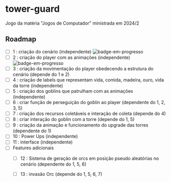 # tower-guard
Jogo da matéria "Jogos de Computador" ministrada em 2024/2


## Roadmap

- [ ] 1 : criação do cenário (independente) ![badge-em-progresso]
- [ ] 2 : criação do player com as animações (independente) ![badge-em-progresso]
- [ ] 3 : criação da movimentação do player obedecendo a estrutura do cenário (depende do 1 e 2)
- [ ] 4 : criação de labels que representam vida, comida, madeira, ouro, vida da torre (independente)
- [ ] 5 : criação dos goblins que patrulham com as animações (independente)
- [ ] 6 : criar função de perseguição do goblin ao player (dependente do 1, 2, 3, 5)
- [ ] 7 : criação dos recursos coletáveis e interação de coleta (depende do 4)
- [ ] 8 : criar interação do goblin com a torre (depende do 1, 5) 
- [ ] 9 : criação da animação e funcionamento do upgrade das torres (dependente do 1)
- [ ] 10 : Power Ups (independente)
- [ ] 11 : interface (independente)
- [ ] Features adicionais
  - [ ] 12 : Sistema de geração de orcs em posição pseudo aleatórias no cenário (dependente do 1, 5, 6)
  - [ ] 13 : invasão Orc (depende do 1, 5, 6, 7)


<!-- Definições de badges (ocultas) -->
[badge-finalizado]: https://img.shields.io/badge/Finalizado-brightgreen?style=flat-square
[badge-em-progresso]: https://img.shields.io/badge/Em%20progresso-yellow?style=flat-square
[badge-revisao]: https://img.shields.io/badge/Revis%C3%A3o-purple?style=flat-square
[badge-pendente]: https://img.shields.io/badge/Pendente-red?style=flat-square
